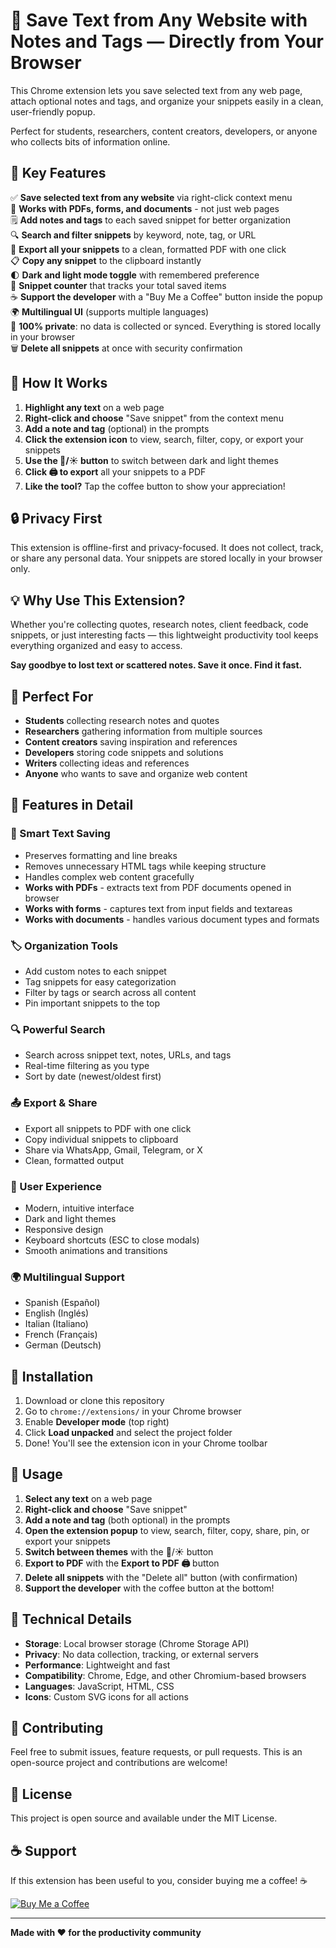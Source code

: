 # 📝 Save Text from Any Website with Notes and Tags — Directly from Your Browser

This Chrome extension lets you save selected text from any web page, attach optional notes and tags, and organize your snippets easily in a clean, user-friendly popup.

Perfect for students, researchers, content creators, developers, or anyone who collects bits of information online.

## 🚀 Key Features

✅ **Save selected text from any website** via right-click context menu  
📄 **Works with PDFs, forms, and documents** - not just web pages  
🗒️ **Add notes and tags** to each saved snippet for better organization  
🔍 **Search and filter snippets** by keyword, note, tag, or URL  
📁 **Export all your snippets** to a clean, formatted PDF with one click  
📋 **Copy any snippet** to the clipboard instantly  
🌓 **Dark and light mode toggle** with remembered preference  
🔢 **Snippet counter** that tracks your total saved items  
☕ **Support the developer** with a "Buy Me a Coffee" button inside the popup  
🌍 **Multilingual UI** (supports multiple languages)  
🔐 **100% private**: no data is collected or synced. Everything is stored locally in your browser  
🗑️ **Delete all snippets** at once with security confirmation  

## 🧠 How It Works

1. **Highlight any text** on a web page
2. **Right-click and choose** "Save snippet" from the context menu
3. **Add a note and tag** (optional) in the prompts
4. **Click the extension icon** to view, search, filter, copy, or export your snippets
5. **Use the 🌙/☀️ button** to switch between dark and light themes
6. **Click 🖨️ to export** all your snippets to a PDF
7. **Like the tool?** Tap the coffee button to show your appreciation!

## 🔒 Privacy First

This extension is offline-first and privacy-focused. It does not collect, track, or share any personal data. Your snippets are stored locally in your browser only.

## 💡 Why Use This Extension?

Whether you're collecting quotes, research notes, client feedback, code snippets, or just interesting facts — this lightweight productivity tool keeps everything organized and easy to access.

**Say goodbye to lost text or scattered notes. Save it once. Find it fast.**

## 🌟 Perfect For

- **Students** collecting research notes and quotes
- **Researchers** gathering information from multiple sources
- **Content creators** saving inspiration and references
- **Developers** storing code snippets and solutions
- **Writers** collecting ideas and references
- **Anyone** who wants to save and organize web content

## 🎨 Features in Detail

### 📝 Smart Text Saving
- Preserves formatting and line breaks
- Removes unnecessary HTML tags while keeping structure
- Handles complex web content gracefully
- **Works with PDFs** - extracts text from PDF documents opened in browser
- **Works with forms** - captures text from input fields and textareas
- **Works with documents** - handles various document types and formats

### 🏷️ Organization Tools
- Add custom notes to each snippet
- Tag snippets for easy categorization
- Filter by tags or search across all content
- Pin important snippets to the top

### 🔍 Powerful Search
- Search across snippet text, notes, URLs, and tags
- Real-time filtering as you type
- Sort by date (newest/oldest first)

### 📤 Export & Share
- Export all snippets to PDF with one click
- Copy individual snippets to clipboard
- Share via WhatsApp, Gmail, Telegram, or X
- Clean, formatted output

### 🎨 User Experience
- Modern, intuitive interface
- Dark and light themes
- Responsive design
- Keyboard shortcuts (ESC to close modals)
- Smooth animations and transitions

### 🌍 Multilingual Support
- Spanish (Español)
- English (Inglés)
- Italian (Italiano)
- French (Français)
- German (Deutsch)

## 🚀 Installation

1. Download or clone this repository
2. Go to `chrome://extensions/` in your Chrome browser
3. Enable **Developer mode** (top right)
4. Click **Load unpacked** and select the project folder
5. Done! You'll see the extension icon in your Chrome toolbar

## 📱 Usage

1. **Select any text** on a web page
2. **Right-click and choose** "Save snippet"
3. **Add a note and tag** (both optional) in the prompts
4. **Open the extension popup** to view, search, filter, copy, share, pin, or export your snippets
5. **Switch between themes** with the 🌙/☀️ button
6. **Export to PDF** with the **Export to PDF 🖨️** button
7. **Delete all snippets** with the "Delete all" button (with confirmation)
8. **Support the developer** with the coffee button at the bottom!

## 🔧 Technical Details

- **Storage**: Local browser storage (Chrome Storage API)
- **Privacy**: No data collection, tracking, or external servers
- **Performance**: Lightweight and fast
- **Compatibility**: Chrome, Edge, and other Chromium-based browsers
- **Languages**: JavaScript, HTML, CSS
- **Icons**: Custom SVG icons for all actions

## 🤝 Contributing

Feel free to submit issues, feature requests, or pull requests. This is an open-source project and contributions are welcome!

## 📄 License

This project is open source and available under the MIT License.

## ☕ Support

If this extension has been useful to you, consider buying me a coffee! ☕

[![Buy Me a Coffee](https://img.shields.io/badge/Buy%20Me%20a%20Coffee-%F0%9F%8D%94-yellow?style=for-the-badge)](https://coff.ee/freeextensions)

---

**Made with ❤️ for the productivity community** 